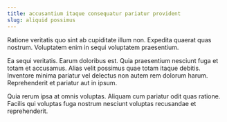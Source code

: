 ```yaml
---
title: accusantium itaque consequatur pariatur provident
slug: aliquid possimus
---
```


Ratione veritatis quo sint ab cupiditate illum non. Expedita quaerat quas nostrum. Voluptatem enim in sequi voluptatem praesentium.

Ea sequi veritatis. Earum doloribus est. Quia praesentium nesciunt fuga et totam et accusamus. Alias velit possimus quae totam itaque debitis. Inventore minima pariatur vel delectus non autem rem dolorum harum. Reprehenderit et pariatur aut in ipsum.

Quia rerum ipsa at omnis voluptas. Aliquam cum pariatur odit quas ratione. Facilis qui voluptas fuga nostrum nesciunt voluptas recusandae et reprehenderit.
